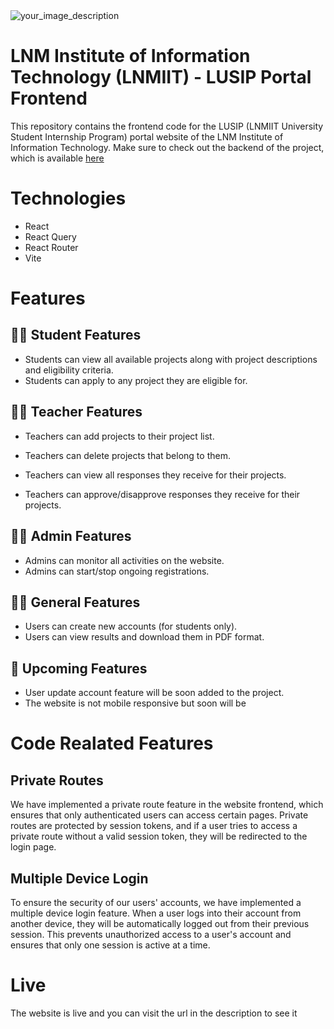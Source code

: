 <img src="https://i.postimg.cc/J7x0Vf2h/final.jpg"  alt="your_image_description" >


# LNM Institute of Information Technology (LNMIIT) - LUSIP Portal Frontend
This repository contains the frontend code for the LUSIP (LNMIIT University Student Internship Program) portal website of the LNM Institute of Information Technology. Make sure to check out the backend of the project, which is available [here](https://github.com/noobCode-69/lusip-backend)

# Technologies

+  React 
+ React Query 
+ React Router
+ Vite


# Features

## 👨‍🎓 Student Features 
+ Students can view all available projects along with project descriptions and eligibility criteria.
+ Students can apply to any project they are eligible for.


## 🧑‍🏫 Teacher Features 
+ Teachers can add projects to their project list.

+ Teachers can delete projects that belong to them.

+ Teachers can view all responses they receive for their projects.

+ Teachers can approve/disapprove responses they receive for their projects.


## 🧑‍💼 Admin Features 
+ Admins can monitor all activities on the website.
+ Admins can start/stop ongoing registrations.


## 👨‍🦱 General Features 
+ Users can create new accounts (for students only).
+ Users can view results and download them in PDF format.


## 🚀 Upcoming Features 
+ User update account feature will be soon added to the project.
+ The website is not mobile responsive but soon will be

# Code Realated Features 

## Private Routes
We have implemented a private route feature in the website frontend, which ensures that only authenticated users can access certain pages. Private routes are protected by session tokens, and if a user tries to access a private route without a valid session token, they will be redirected to the login page.

## Multiple Device Login
To ensure the security of our users' accounts, we have implemented a multiple device login feature. When a user logs into their account from another device, they will be automatically logged out from their previous session. This prevents unauthorized access to a user's account and ensures that only one session is active at a time.




# Live

The website is live and you can visit the url in the description to see it
